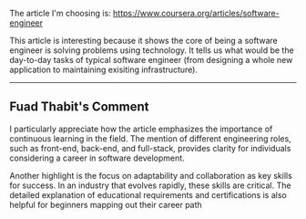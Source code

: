 The article I'm choosing is: https://www.coursera.org/articles/software-engineer

This article is interesting because it shows the core of being a software engineer is solving problems using technology. It tells us what would be the day-to-day tasks of typical software engineer (from designing a whole new application to maintaining exisiting infrastructure). 


---

## Fuad Thabit's Comment

I particularly appreciate how the article emphasizes the importance of continuous learning in the field. The mention of 
different engineering roles, such as front-end, back-end, and full-stack, provides clarity for individuals considering 
a career in software development.

Another highlight is the focus on adaptability and collaboration as key skills for success. In an industry that evolves 
rapidly, these skills are critical. The detailed explanation of educational requirements and certifications is also 
helpful for beginners mapping out their career path
